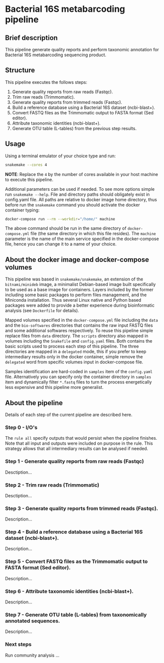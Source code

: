 # Bacterial 16S metabarcoding pipeline

## Brief description

This pipeline generate quality reports and perform taxonomic annotation for Bacterial 16S metabarcoding sequencing product.

## Structure

This pipeline executes the follows steps:

1. Generate quality reports from raw reads (Fastqc).
2. Trim raw reads (Trimmomatic).
3. Generate quality reports from trimmed reads (Fastqc).
4. Build a reference database using a Bacterial 16S dataset (ncbi-blast+).
5. Convert FASTQ files as the Trimmomatic output to FASTA format (Sed editor).
6. Attribute taxonomic identities (ncbi-blast+).
7. Generate OTU table (L-tables) from the previous step results.

## Usage

Using a terminal emulator of your choice type and run:

```bash
snakemake --cores 4
```

**NOTE**: Replace the `4` by the number of cores available in your host machine to execute this pipeline.

Additional parameters can be used if needed. To see more options simple run `snakemake --help`. File and directory paths should obligately exist in config.yaml file. All paths are relative to docker image home directory, thus before run the `snakemake` command you should activate the docker container typing:

```bash
docker-compose run --rm --workdir="/home/" machine
```

The above command should be run in the same directory of `docker-compose.yml` file (the same directory in which this file resides). The `machine` parameter is the name of the main service specified in the docker-compose file, hence you can change it to a name of your choice.

## About the docker image and docker-compose volumes

This pipeline was based in `snakemake/snakemake`, an extension of the `bitnami/minideb` image, a minimalist Debian-based image built specifically to be used as a base image for containers. Layers included by the former including some basic packages to perform files management, and the Miniconda installation. Thus several Linux native and Python based packages were added to provide a better experience during bioinformatic analysis (see `Dockerfile` for details).

Mapped volumes specified in the `docker-compose.yml` file including the `data` and the `bio-softwares` directories that contains the raw input FASTQ files and some additional softwares respectively. To reuse this pipeline simple replace files from `data` directory. The `scripts` directory also mapped in volumes including the `Snakefile` and `config.yaml` files. Both contains the basic scripts used to process each step of this pipeline. The three directories are mapped in a `delegated` mode, this if you prefer to keep intermediary results only in the docker container, simple remove the `delegated` word from specific volumes input in docker-compose file.

Samples identification are hard-coded in `samples` item of the `config.yaml` file. Alternatively you can specify only the container directory in `samples` item and dynamically filter `*.fastq` files to turn the process energetically less expensive and this pipeline more generalist.

## About the pipeline

Details of each step of the current pipeline are described here.

### Step 0 - I/O's

The `rule all` specify outputs that would persist when the pipeline finishes. Note that all input and outputs were included on purpose in the rule. This strategy allows that all intermediary results can be analysed if needed.

### Step 1 - Generate quality reports from raw reads (Fastqc)

Desctiption...

### Step 2 - Trim raw reads (Trimmomatic)

Desctiption...

### Step 3 - Generate quality reports from trimmed reads (Fastqc).

Description...

### Step 4 - Build a reference database using a Bacterial 16S dataset (ncbi-blast+).

Description...

### Step 5 - Convert FASTQ files as the Trimmomatic output to FASTA format (Sed editor).

Description...

### Step 6 - Attribute taxonomic identities (ncbi-blast+).

Description...

### Step 7 - Generate OTU table (L-tables) from taxonomically annotated sequences.

Description...

### Next steps

Run community analysis ...
